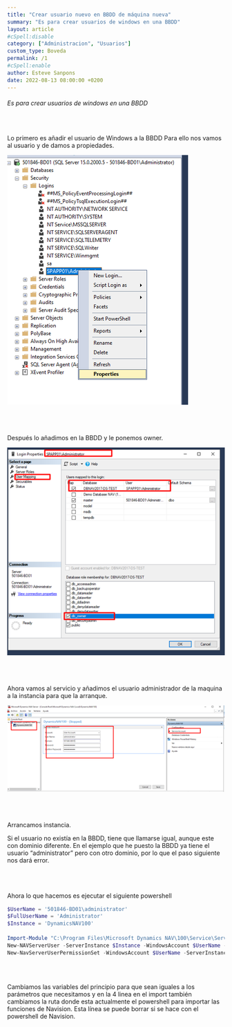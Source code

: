 ```yaml
---
title: "Crear usuario nuevo en BBDD de máquina nueva"
summary: "Es para crear usuarios de windows en una BBDD"
layout: article
#cSpell:disable
category: ["Administracion", "Usuarios"]
custom_type: Boveda
permalink: /1
#cSpell:enable
author: Esteve Sanpons
date: 2022-08-13 08:00:00 +0200
---
```


###### Es para crear usuarios de windows en una BBDD

<br>

Lo primero es añadir el usuario de Windows a la BBDD
Para ello nos vamos al usuario y de damos a propiedades.

<img class="img-container"  src="/assets/img/articles/1/imagen1.png">
<br><br><br><br>

Después lo añadimos en la BBDD y le ponemos owner.

<img class="img-container"  src="/assets/img/articles/1/imagen2.png">
<br><br><br><br>

Ahora vamos al servicio y añadimos el usuario administrador de la maquina a la instancia para que la arranque.

<img class="img-container"  src="/assets/img/articles/1/imagen3.png">
<br><br><br><br>

Arrancamos instancia.

Si el usuario no existía en la BBDD, tiene que llamarse igual, aunque este con dominio diferente.
En el ejemplo que he puesto la BBDD ya tiene el usuario “administrator” pero con otro dominio, por lo que el paso siguiente nos dará error.
<br><br><br><br>

Ahora lo que hacemos es ejecutar el siguiente powershell

```powershell
$UserName = '501846-BD01\administrator'
$FullUserName = 'Administrator'
$Instance = 'DynamicsNAV100'

Import-Module "C:\Program Files\Microsoft Dynamics NAV\100\Service\Service\NavAdminTool.ps1"
New-NAVServerUser -ServerInstance $Instance -WindowsAccount $UserName -FullName $FullUserName -ErrorAction Inquire -Verbose
New-NavServerUserPermissionSet -WindowsAccount $UserName -ServerInstance $Instance -PermissionSetId SUPER
```

<br><br>

Cambiamos las variables del principio para que sean iguales a los parámetros que necesitamos y en la 4 linea en el import también cambiamos la ruta donde esta actualmente el powershell para importar las funciones de Navision. Esta línea se puede borrar si se hace con el powershell de Navision.
